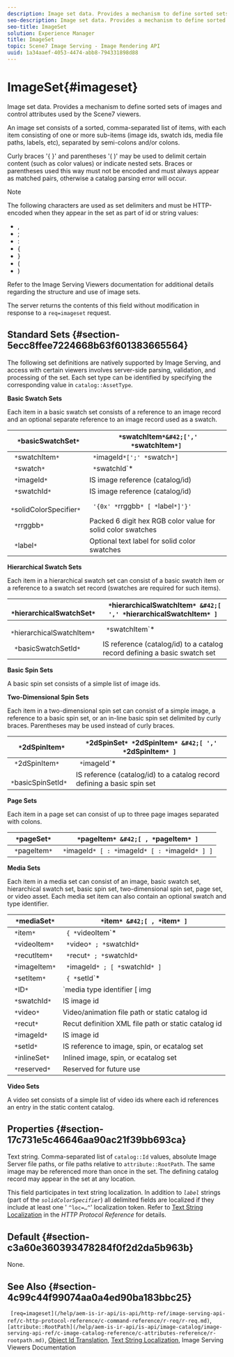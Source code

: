 ```yaml
---
description: Image set data. Provides a mechanism to define sorted sets of images and control attributes used by the Scene7 viewers.
seo-description: Image set data. Provides a mechanism to define sorted sets of images and control attributes used by the Scene7 viewers.
seo-title: ImageSet
solution: Experience Manager
title: ImageSet
topic: Scene7 Image Serving - Image Rendering API
uuid: 1a34aaef-4053-4474-abb8-794331898d88
---
```


# ImageSet{#imageset}

Image set data. Provides a mechanism to define sorted sets of images and control attributes used by the Scene7 viewers.

An image set consists of a sorted, comma-separated list of items, with each item consisting of one or more sub-items (image ids, swatch ids, media file paths, labels, etc), separated by semi-colons and/or colons.

Curly braces '{ }' and parentheses '( )' may be used to delimit certain content (such as color values) or indicate nested sets. Braces or parentheses used this way must not be encoded and must always appear as matched pairs, otherwise a catalog parsing error will occur.

>[!NOTE]
>
>The following characters are used as set delimiters and must be HTTP-encoded when they appear in the set as part of id or string values: 
>
>* , 
>* ; 
>* : 
>* { 
>* } 
>* ( 
>* ) 


Refer to the Image Serving Viewers documentation for additional details regarding the structure and use of image sets.

The server returns the contents of this field without modification in response to a `req=imageset` request.

## Standard Sets {#section-5ecc8ffee7224668b63f601383665564}

The following set definitions are natively supported by Image Serving, and access with certain viewers involves server-side parsing, validation, and processing of the set. Each set type can be identified by specifying the corresponding value in `catalog::AssetType`.

**Basic Swatch Sets**

Each item in a basic swatch set consists of a reference to an image record and an optional separate reference to an image record used as a swatch. 

|  ` *`basicSwatchSet`*`  | ` *`swatchItem`*&#42;[',' *`swatchItem`*]`  |
|---|---|
|  ` *`swatchItem`*`  | ` *`imageId`*[';' *`swatch`*]`  |
|  ` *`swatch`*`  | ` *`swatchId`*|solidColorSpecifier`  |
|  ` *`imageId`*`  | IS image reference (catalog/id)  |
|  ` *`swatchId`*`  | IS image reference (catalog/id)  |
|  ` *`solidColorSpecifier`*`  | ` '{0x' *`rrggbb`* [ *`label`*]'}'`  |
|  ` *`rrggbb`*`  | Packed 6 digit hex RGB color value for solid color swatches  |
|  ` *`label`*`  | Optional text label for solid color swatches  |

**Hierarchical Swatch Sets**

Each item in a hierarchical swatch set can consist of a basic swatch item or a reference to a swatch set record (swatches are required for such items).

|  ` *`hierarchicalSwatchSet`*`  | ` *`hierarchicalSwatchItem`* &#42;[ ',' *`hierarchicalSwatchItem`* ]`  |
|---|---|
|  ` *`hierarchicalSwatchItem`*`  | ` *`swatchItem`* | { *`basicSwatchSetId`* ';' *`swatch`* }`  |
|  ` *`basicSwatchSetId`*`  | IS reference (catalog/id) to a catalog record defining a basic swatch set  |

**Basic Spin Sets**

A basic spin set consists of a simple list of image ids.

<!--RICK: empty table was here-->

**Two-Dimensional Spin Sets**

Each item in a two-dimensional spin set can consist of a simple image, a reference to a basic spin set, or an in-line basic spin set delimited by curly braces. Parentheses may be used instead of curly braces.

|  ` *`2dSpinItem`*`  | ` *`2dSpinSet`* *`2dSpinItem`* &#42;[ ',' *`2dSpinItem`* ]`  |
|---|---|
|  ` *`2dSpinItem`*`  | ` *`imageId`* | { '{' *`basicSpinSet`* '}' } | *`basicSpinSetId`*`  |
|  ` *`basicSpinSetId`*`  | IS reference (catalog/id) to a catalog record defining a basic spin set  |

**Page Sets**

Each item in a page set can consist of up to three page images separated with colons.

|  ` *`pageSet`*`  | ` *`pageItem`* &#42;[ , *`pageItem`* ]`  |
|---|---|
|  ` *`pageItem`*`  | ` *`imageId`* [ : *`imageId`* [ : *`imageId`* ] ]`  |

**Media Sets**

Each item in a media set can consist of an image, basic swatch set, hierarchical swatch set, basic spin set, two-dimensional spin set, page set, or video asset. Each media set item can also contain an optional swatch and type identifier.

|  ` *`mediaSet`*`  | ` *`item`* &#42;[ , *`item`* ]`  |
|---|---|
|  ` *`item`*`  | ` { *`videoItem`* | *`recutItem`* | *`imageItem`*}} | *`setItem`* } [ ; [ *`ID`* ] [ ; [ *`reserved`* ] ] ]`  |
|  ` *`videoItem`*`  | ` *`video`* ; *`swatchId`*`  |
|  ` *`recutItem`*`  | ` *`recut`* ; *`swatchId`*`  |
|  ` *`imageItem`*`  | ` *`imageId`* ; [ *`swatchId`* ]`  |
|  ` *`setItem`*`  | ` { *`setId`* | { '{' *`inlineSet`* '}' } } ; *`swatchId`*`  |
|  ` *`ID`*`  | `media type identifier [ img | basic | advanced_image | img | img_set | advanced_imageset | advanced_swatchset | spin | video ]`  |
|  ` *`swatchId`*`  | IS image id  |
|  ` *`video`*`  | Video/animation file path or static catalog id  |
|  ` *`recut`*`  | Recut definition XML file path or static catalog id  |
|  ` *`imageId`*`  | IS image id  |
|  ` *`setId`*`  | IS reference to image, spin, or ecatalog set  |
|  ` *`inlineSet`*`  | Inlined image, spin, or ecatalog set  |
|  ` *`reserved`*`  | Reserved for future use  |

**Video Sets**

A video set consists of a simple list of video ids where each id references an entry in the static content catalog.

<!--RICK: empty table here-->

## Properties {#section-17c731e5c46646aa90ac21f39bb693ca}

Text string. Comma-separated list of `catalog::Id` values, absolute Image Server file paths, or file paths relative to `attribute::RootPath`. The same image may be referenced more than once in the set. The defining catalog record may appear in the set at any location.

This field participates in text string localization. In addition to *`label`* strings (part of the *`solidColorSpecifier`*) all delimited fields are localized if they include at least one ' `^loc=…^`' localization token. Refer to [Text String Localization](/help/aem-is-ir-api/is-api/http-ref/image-serving-api-ref/c-http-protocol-reference/c-syntax-and-features/r-text-string-localization.md) in the *HTTP Protocol Reference* for details.

## Default {#section-c3a60e360393478284f0f2d2da5b963b}

None.

## See Also {#section-4c99c44f99074aa0a4ed90ba183bbc25}

` [req=imageset](/help/aem-is-ir-api/is-api/http-ref/image-serving-api-ref/c-http-protocol-reference/c-command-reference/r-req/r-req.md)`, ` [attribute::RootPath](/help/aem-is-ir-api/is-api/image-catalog/image-serving-api-ref/c-image-catalog-reference/c-attributes-reference/r-rootpath.md)`, [Object Id Translation](/help/aem-is-ir-api/is-api/http-ref/image-serving-api-ref/c-http-protocol-reference/c-syntax-and-features/r-object-id-translation.md), [Text String Localization](/help/aem-is-ir-api/is-api/http-ref/image-serving-api-ref/c-http-protocol-reference/c-syntax-and-features/r-text-string-localization.md), Image Serving Viewers Documentation 
